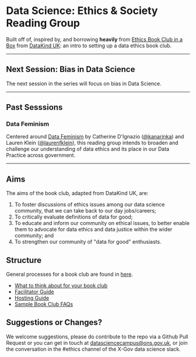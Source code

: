 # Data Science: Ethics & Society Reading Group

Built off of, inspired by, and borrowing **heavily** from [Ethics Book Club in a
Box](https://github.com/DataKind-UK/data-ethics-book-club-in-a-box) from
[DataKind UK](https://datakind.org.uk/): an intro to setting up a data ethics book club.

---

## Next Session: Bias in Data Science

The next session in the series will focus on bias in Data Science. 

---

## Past Sesssions

### Data Feminism

Centered around [Data Feminism](https://data-feminism.mitpress.mit.edu/) by
Catherine D'Ignazio ([@kanarinka](https://twitter.com/kanarinka)) and Lauren Klein ([@laurenfklein](https://twitter.com/laurenfklein)), this reading group intends to broaden and
challenge our understanding of data ethics and its place in our Data Practice across government. 

---

## Aims


The aims of the book club, adapted from DataKind UK, are:

1.  To foster discussions of ethics issues among our data science
    community, that we can take back to our day jobs/careers;
2.  To critically evaluate definitions of data for good;
3.  To educate and inform our community on ethical issues, to better
    enable them to advocate for data ethics and data justice within the wider community; and
4.  To strengthen our community of "data for good" enthusiasts.

## Structure

General processes for a book club are found in [here](/process_guides).

  - [What to think about for your book
    club](/process_guides/What-you-need-for-your-book-club.md)
  - [Facilitator Guide](/process_guides/Facilitator-Guide.md)
  - [Hosting Guide](/process_guides/Hosting-Guide.md)
  - [Sample Book Club FAQs](/process_guides/Sample-Book-Club-FAQs.md)


## Suggestions or Changes?

We welcome suggestions, please do contribute to the repo via a Github Pull Request or you can
get in touch at
[datasciencecampus@ons.gov.uk](mailto:datasciencecampus@ons.gov.uk), or join the
conversation in the #ethics channel of the X-Gov data science slack.

